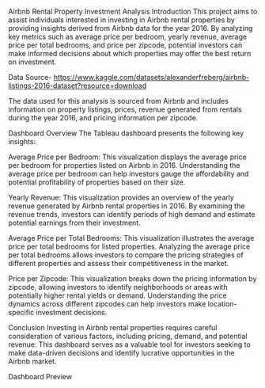 Airbnb Rental Property Investment Analysis
Introduction
This project aims to assist individuals interested in investing in Airbnb rental properties by providing insights derived from Airbnb data for the year 2016. By analyzing key metrics such as average price per bedroom, yearly revenue, average price per total bedrooms, and price per zipcode, potential investors can make informed decisions about which properties may offer the best return on investment.

Data Source- https://www.kaggle.com/datasets/alexanderfreberg/airbnb-listings-2016-dataset?resource=download

The data used for this analysis is sourced from Airbnb and includes information on property listings, prices, revenue generated from rentals during the year 2016, and pricing information per zipcode.

Dashboard Overview
The Tableau dashboard presents the following key insights:

Average Price per Bedroom: This visualization displays the average price per bedroom for properties listed on Airbnb in 2016. Understanding the average price per bedroom can help investors gauge the affordability and potential profitability of properties based on their size.

Yearly Revenue: This visualization provides an overview of the yearly revenue generated by Airbnb rental properties in 2016. By examining the revenue trends, investors can identify periods of high demand and estimate potential earnings from their investment.

Average Price per Total Bedrooms: This visualization illustrates the average price per total bedrooms for listed properties. Analyzing the average price per total bedrooms allows investors to compare the pricing strategies of different properties and assess their competitiveness in the market.

Price per Zipcode: This visualization breaks down the pricing information by zipcode, allowing investors to identify neighborhoods or areas with potentially higher rental yields or demand. Understanding the price dynamics across different zipcodes can help investors make location-specific investment decisions.

Conclusion
Investing in Airbnb rental properties requires careful consideration of various factors, including pricing, demand, and potential revenue. This dashboard serves as a valuable tool for investors seeking to make data-driven decisions and identify lucrative opportunities in the Airbnb market.

Dashboard Preview

